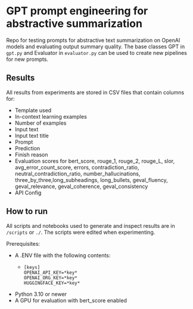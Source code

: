 # GPT prompt engineering for abstractive summarization
Repo for testing prompts for abstractive text summarization on OpenAI models and evaluating output summary quality. The base
classes GPT in `gpt.py` and Evaluator in `evaluator.py` can be used to create new pipelines for new prompts. 

## Results 
All results from experiments are stored in CSV files that contain columns for:
- Template used
- In-context learning examples
- Number of examples
- Input text
- Input text title
- Prompt
- Prediction
- Finish reason
- Evaluation scores for bert_score, rouge_1, rouge_2, rouge_L, slor, avg_error_count_score, errors, contradiction_ratio, neutral_contradiction_ratio, number_hallucinations, three_by_three,long_subheadings, long_bullets, geval_fluency, geval_relevance, geval_coherence, geval_consistency
- API Config


## How to run
All scripts and notebooks used to generate and inspect results are in `/scripts` or `./`. The scripts were edited when experimenting.

Prerequisites:
- A .ENV file with the following contents:
  - ```
    [keys]
    OPENAI_API_KEY=*key*
    OPENAI_ORG_KEY=*key*
    HUGGINGFACE_KEY=*key*
- Python 3.10 or newer
- A GPU for evaluation with bert_score enabled
